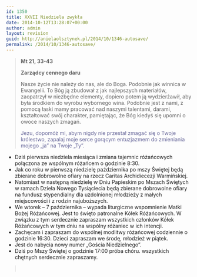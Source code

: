 ```yaml
---
id: 1350
title: XXVII Niedziela zwykła
date: 2014-10-12T13:28:07+00:00
author: admin
layout: revision
guid: http://anielaolsztynek.pl/2014/10/1346-autosave/
permalink: /2014/10/1346-autosave/
---
```

> **Mt 21, 33-43**
> 
> **Zarządcy cennego daru**
> 
> Nasze życie nie należy do nas, ale do Boga. Podobnie jak winnica w Ewangelii. To Bóg ją zbudował z jak najlepszych materiałów, zaopatrzył w niezbędne elementy, dopiero potem ją wydzierżawił, aby była środkiem do wyrobu wybornego wina. Podobnie jest z nami, z pomocą łaski mamy pracować nad naszymi talentami, darami, kształtować swój charakter, pamiętając, że Bóg kiedyś się upomni o owoce naszych zmagań.
> 
> <span style="color: #666699;">Jezu, dopomóż mi, abym nigdy nie przestał zmagać się o Twoje królestwo, zapalaj moje serce gorącym entuzjazmem do zmieniania mojego &#8222;ja&#8221; na Twoje &#8222;Ty&#8221;.</span>

  * Dziś pierwsza niedziela miesiąca i zmiana tajemnic różańcowych połączona ze wspólnym różańcem o godzinie 8:30.
  * Jak co roku w pierwszą niedzielę października po mszy Świętej będą zbierane dobrowolne ofiary na rzecz Caritas Archidiecezji Warmińskiej.
  * Natomiast w następną niedzielę w Dniu Papieskim po Mszach Świętych w ramach Dzieła Nowego Tysiąclecia będą zbierane dobrowolne ofiary na fundusz stypendialny dla uzdolnionej młodzieży z małych miejscowości i z rodzin najuboższych.
  * We wtorek &#8211; 7 października &#8211; wypada liturgiczne wspomnienie Matki Bożej Różańcowej. Jest to święto patronalne Kółek Różańcowych. W związku z tym serdecznie zapraszam wszystkich członków Kółek Różańcowych w tym dniu na wspólny różaniec w ich intencji.
  * Zachęcam i zapraszam do wspólnej modlitwy różańcowej codziennie o godzinie 16:30. Dzieci zapraszam we środę, młodzież w piątek.
  * Jest do nabycia nowy numer &#8222;Gościa Niedzielnego&#8221;.
  * Dziś po Mszy Świętej o godzinie 17:00 próba chóru. wszystkich chętnych serdecznie zapraszamy.

> <span style="color: #666699;"><br /> </span>